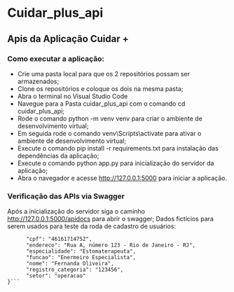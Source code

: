 # Cuidar_plus_api
## Apis da Aplicação Cuidar +

### Como executar a aplicação:
- Crie uma pasta local para que os 2 repositórios possam ser armazenados;
- Clone os repositórios e coloque os dois na mesma pasta;
- Abra o terminal no Visual Studio Code
- Navegue para a Pasta cuidar_plus_api com o comando cd cuidar_plus_api;
- Rode o comando python -m venv venv para criar o ambiente de desenvolvimento virtual;
- Em seguida rode o comando venv\Scripts\activate para ativar o ambiente de desenvolvimento virtual;
- Execute o comando pip install -r requirements.txt para instalação das dependências da aplicação;
- Execute o comando python app.py para inicialização do servidor da aplicação;
- Abra o navegador e acesse http://127.0.0.1:5000 para iniciar a aplicação.

### Verificação das APIs via Swagger
Após a inicialização do servidor siga o caminho http://127.0.0.1:5000/apidocs para abrir o swagger;
Dados fictícios para serem usados para teste da roda de cadastro de usuários:
```{ 
      "cpf": "46161714752",
      "endereco": "Rua A, número 123 - Rio de Janeiro - RJ",
      "especialidade": "Estomaterapeuta",
      "funcao": "Enermeiro Especialista",
      "nome": "Fernanda Oliveira",
      "registro_categoria": "123456",
      "setor": "operacao"
}```
